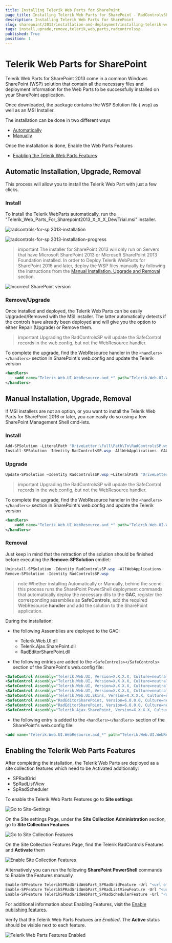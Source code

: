 ```yaml
---
title: Installing Telerik Web Parts for SharePoint
page_title: Installing Telerik Web Parts for SharePoint - RadControlsSP
description: Installing Telerik Web Parts for SharePoint
slug: sharepoint/2013/installation-and-deployment/installing-telerik-web-parts
tags: install,uprade,remove,telerik,web,parts,radcontrolssp
published: True
position: 1
---
```


# Telerik Web Parts for SharePoint

Telerik Web Parts for SharePoint 2013 come in a common Windows SharePoint (WSP) solution that contain all the necessary files and deployment information for the Web Parts to be successfully installed on your SharePoint application.

Once downloaded, the package contains the WSP Solution file (.wsp) as well as an MSI Installer. 

The installation can be done in two different ways
- [Automatically](#automatic-installation-upgrade-removal)
- [Manually](#manual-installation-upgrade-removal)

Once the installation is done, Enable the Web Parts Features
- [Enabling the Telerik Web Parts Features](#enabling-the-telerik-web-parts-features)

## Automatic Installation, Upgrade, Removal

This process will allow you to install the Telerik Web Part with just a few clicks.

### Install

To Install the Telerik WebParts automatically, run the "Telerik_Web_Parts_For_Sharepoint2013_X_X_X_Dev/Trial.msi" installer.

![radcontrols-for-sp 2013-installation](images/radcontrols-for-sp2013-installation.png)

![radcontrols-for-sp 2013-installation-progress](images/radcontrols-for-sp2013-installation-progress.png)

>important The installer for SharePoint 2013 will only run on Servers that have Microsoft SharePoint 2013 or Microsoft SharePoint 2013 Foundation installed. In order to Deploy Telerik WebParts for SharePoint 2016 and later, deploy the WSP files manually by following the instructions from the [Manual Installation, Upgrade and Removal](#manual-installation-upgrade-and-removal) section.

![Incorrect SharePoint version](images/automatic_installer_error.png)

### Remove/Upgrade

Once installed and deployed, the Telerik Web Parts can be easily Upgraded/Removed with the MSI installer. The latter automatically detects if the controls have already been deployed and will give you the option to either Repair (Upgrade) or Remove them.

>important Upgrading the RadControlsSP will update the SafeControl records in the web.config, but not the WebResource handler. 

To complete the upgrade, find the WebResource handler in the `<handlers></handlers>` section in SharePoint's web.config and update the Telerik version

````XML
<handlers>
	<add name="Telerik.Web.UI.WebResource.axd_*" path="Telerik.Web.UI.WebResource.axd" verb="*" type="Telerik.Web.UI.WebResource, Telerik.Web.UI, Version=X.X.X.X, Culture=neutral, PublicKeyToken=121fae78165ba3d4" preCondition="integratedMode" />
</handlers>
````

## Manual Installation, Upgrade, Removal

If MSI installers are not an option, or you want to install the Telerik Web Parts for SharePoint 2016 or later, you can easily do so using a few SharePoint Management Shell cmd-lets.

### Install

````PowerShell
Add-SPSolution -LiteralPath "DriveLetter:\Full\Path\To\RadControlsSP.wsp"
Install-SPSolution -Identity RadControlsSP.wsp -AllWebApplications -GACDeployment -Force
````

### Upgrade

````PowerShell
Update-SPSolution –Identity RadControlsSP.wsp –LiteralPath "DriveLetter:\Full\Path\To\New\Version\Of\RadControlsSP.wsp" –GACDeployment
````

>important Upgrading the RadControlsSP will update the SafeControl records in the web.config, but not the WebResource handler. 

To complete the upgrade, find the WebResource handler in the `<handlers></handlers>` section in SharePoint's web.config and update the Telerik version

````XML
<handlers>
	<add name="Telerik.Web.UI.WebResource.axd_*" path="Telerik.Web.UI.WebResource.axd" verb="*" type="Telerik.Web.UI.WebResource, Telerik.Web.UI, Version=X.X.X.X, Culture=neutral, PublicKeyToken=121fae78165ba3d4" preCondition="integratedMode" />
</handlers>
````


### Removal

Just keep in mind that the retraction of the solution should be finished before executing the **Remove-SPSolution** cmdlet:

````PowerShell
Uninstall-SPSolution -Identity RadControlsSP.wsp –AllWebApplications
Remove-SPSolution -Identity RadControlsSP.wsp
````

>note Whether installing Automatically or Manually, behind the scene this process runs the SharePoint PowerShell deployment commands that automatically deploy the necessary dlls to the **GAC**, register the corresponding assemblies as **SafeControls**, add the required WebResource **handler** and add the solution to the SharePoint application. 

During the installation:

- the following Assemblies are deployed to the GAC:
  - Telerik.Web.UI.dll
  - Telerik.Ajax.SharePoint.dll
  - RadEditorSharePoint.dll

- the following entries are added to the `<SafeControls></SafeControls>` section of the SharePoint's web.config file:

````XML
<SafeControl Assembly="Telerik.Web.UI, Version=X.X.X.X, Culture=neutral, PublicKeyToken=121fae78165ba3d4" Namespace="Telerik.Web.UI" TypeName="*" Safe="True" />
<SafeControl Assembly="Telerik.Web.UI, Version=X.X.X.X, Culture=neutral, PublicKeyToken=121fae78165ba3d4" Namespace="Telerik.Web.UI.Editor" TypeName="*" Safe="True" />
<SafeControl Assembly="Telerik.Web.UI, Version=X.X.X.X, Culture=neutral, PublicKeyToken=121fae78165ba3d4" Namespace="Telerik.Web.UI.Widgets" TypeName="*" Safe="True" />
<SafeControl Assembly="Telerik.Web.UI, Version=X.X.X.X, Culture=neutral, PublicKeyToken=121fae78165ba3d4" Namespace="Telerik.Web.Design" TypeName="*" Safe="True" />
<SafeControl Assembly="Telerik.Web.UI.Skins, Version=X.X.X.X, Culture=neutral, PublicKeyToken=121fae78165ba3d4" Namespace="Telerik.Web.UI" TypeName="*" Safe="True" />
<SafeControl Assembly="RadEditorSharePoint, Version=6.0.0.0, Culture=neutral, PublicKeyToken=1f131a624888eeed" Namespace="Telerik.SharePoint" TypeName="*" Safe="True" />
<SafeControl Assembly="RadEditorSharePoint, Version=6.0.0.0, Culture=neutral, PublicKeyToken=1f131a624888eeed" Namespace="Telerik.SharePoint.FieldEditor" TypeName="*" Safe="True" />
<SafeControl Assembly="Telerik.Ajax.SharePoint, Version=X.X.X.X, Culture=neutral, PublicKeyToken=aa9e5f693af67c7b" Namespace="Telerik.Ajax.SharePoint" TypeName="*" Safe="True" />
````

- the following entry is added to the `<handlers></handlers>` section of the SharePoint's web.config file:

````XML
<add name="Telerik.Web.UI.WebResource.axd_*" path="Telerik.Web.UI.WebResource.axd" verb="*" type="Telerik.Web.UI.WebResource, Telerik.Web.UI, Version=X.X.X.X, Culture=neutral, PublicKeyToken=121fae78165ba3d4" preCondition="integratedMode" />
````

## Enabling the Telerik Web Parts Features

After completing the installation, the Telerik Web Parts are deployed as a site collection features which need to be Activated additionally:
- SPRadGrid
- SpRadListView
- SpRadScheduler

To enable the Telerik Web Parts Features go to **Site settings**

![Go to Site-Settings](images/installing-webparts-site-settings.png)

On the Site settings Page, under the **Site Collection Administration** section, go to **Site Collection Features**

![Go to Site Collection Features](images/installing-webparts-site-settings-page.png)

On the Site Collection Features Page, find the Telerik RadControls Features and **Activate** them

![Enable Site Collection Features](images/installing-webparts-site-collection-features.png)

Alternatively you can run the following **SharePoint PowerShell** commands to Enable the Features manually

````PowerShell
Enable-SPFeature TelerikSPRadGridWebPart_SPRadGridFeature -Url "<url of your SP site>"
Enable-SPFeature TelerikSPRadGridWebPart_SPRadListViewFeature -Url "<url of your SP site>"
Enable-SPFeature TelerikSPRadGridWebPart_SPRadSchedulerFeature -Url "<url of your SP site>"
````

For additional information about Enabling Features, visit the [Enable publishing features](https://support.office.com/en-us/article/Enable-publishing-features-479677a6-8b33-4ac7-907d-071c1c7e4518).

Verify that the Telerik Web Parts Features are *Enabled*. The **Active** status should be visible next to each feature.

![Telerik Web Parts Features Enabled](images/installing-webparts-features-enabled.png)

 
